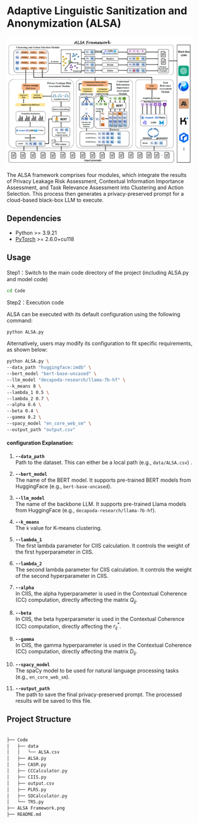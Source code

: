 # Adaptive Linguistic Sanitization and Anonymization (ALSA)

<img src="https://github.com/837852427/Adaptive-Linguistic-Sanitization-and-Anonymization-ALSA/blob/main/ALSA%20Framework.png?raw=true" style="zoom:50%;" />

The ALSA framework comprises four modules, which integrate the results of Privacy Leakage Risk Assessment, Contextual Information Importance Assessment, and Task Relevance Assessment into Clustering and Action Selection. This process then generates a privacy-preserved prompt for a cloud-based black-box LLM to execute.

<h2>Dependencies </h2>

* Python >= 3.9.21
* [PyTorch](https://pytorch.org/) >= 2.6.0+cu118


<h2>Usage </h2>

Step1：Switch to the main code directory of the project (including ALSA.py and model code)

```bash
cd Code 
```

Step2：Execution code

ALSA can be executed with its default configuration using the following command:

```bash
python ALSA.py
```

Alternatively, users may modify its configuration to fit specific requirements, as shown below:

```bash
python ALSA.py \
--data_path "huggingface:imdb" \
--bert_model "bert-base-uncased" \
--llm_model "decapoda-research/llama-7b-hf" \
--k_means 8 \
--lambda_1 0.5 \
--lambda_2 0.7 \
--alpha 0.6 \
--beta 0.4 \
--gamma 0.2 \
--spacy_model "en_core_web_sm" \
--output_path "output.csv"


```
#### configuration Explanation:

1. **`--data_path`**  
   Path to the dataset. This can either be a local path (e.g., `data/ALSA.csv`) .

2. **`--bert_model`**  
   The name of the BERT model. It supports pre-trained BERT models from HuggingFace (e.g., `bert-base-uncased`). 

3. **`--llm_model`**  
   The name of the backbone LLM. It supports pre-trained Llama models from HuggingFace (e.g., `decapoda-research/llama-7b-hf`). 

4. **`--k_means`**  
   The `k` value for K-means clustering.

5. **`--lambda_1`**  
   The first lambda parameter for CIIS calculation. It controls the weight of the first hyperparameter in CIIS.

6. **`--lambda_2`**  
   The second lambda parameter for CIIS calculation. It controls the weight of the second hyperparameter in CIIS.

7. **`--alpha`**  
   In CIIS, the alpha hyperparameter is used in the Contextual Coherence (CC) computation, directly affecting the matrix $Q_{ij}$.

8. **`--beta`**  
   In CIIS, the beta hyperparameter is used in the Contextual Coherence (CC) computation, directly affecting the $r^*_{ij}$.

9. **`--gamma`**  
   In CIIS, the gamma hyperparameter is used in the Contextual Coherence (CC) computation, directly affecting the matrix $D_{ij}$.

10.  **`--spacy_model`**  
    The spaCy model to be used for natural language processing tasks (e.g., `en_core_web_sm`).

11. **`--output_path`**  
    The path to save the final privacy-preserved prompt. The processed results will be saved to this file.


<h2>Project Structure </h2>

```bash

├── Code
│   ├── data
│   │   └── ALSA.csv
│   ├── ALSA.py
│   ├── CASM.py
│   ├── CCCalculator.py
│   ├── CIIS.py
│   ├── output.csv
│   ├── PLRS.py
│   ├── SDCalculator.py
│   └── TRS.py
├── ALSA Framework.png
├── README.md
```
